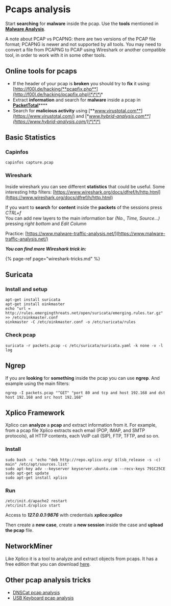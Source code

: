 # Pcaps analysis

Start **searching** for **malware** inside the pcap. Use the **tools** mentioned in [**Malware Analysis**](../malware-analysis.md).

A note about PCAP vs PCAPNG: there are two versions of the PCAP file format; PCAPNG is newer and not supported by all tools. You may need to convert a file from PCAPNG to PCAP using Wireshark or another compatible tool, in order to work with it in some other tools.

## Online tools for pcaps

* If the header of your pcap is **broken** you should try to **fix** it using: [http://f00l.de/hacking/**pcapfix.php**](http://f00l.de/hacking/pcapfix.php)\*\*\*\*
* Extract **information** and search for **malware** inside a pcap in [**PacketTotal**](https://packettotal.com/)\*\*\*\*
* Search for **malicious activity** using [**www.virustotal.com**](https://www.virustotal.com/) and [**www.hybrid-analysis.com**](https://www.hybrid-analysis.com/)\*\*\*\*

## Basic Statistics

### Capinfos

```text
capinfos capture.pcap
```

### Wireshark

Inside wireshark you can see different **statistics** that could be useful. Some interesting http filters: [https://www.wireshark.org/docs/dfref/h/http.html](https://www.wireshark.org/docs/dfref/h/http.html)

If you want to **search** for **content** inside the **packets** of the sessions press _CTRL+f_  
You can add new layers to the main information bar _\(No., Time, Source...\)_ pressing _right bottom_ and _Edit Column_

Practice: [https://www.malware-traffic-analysis.net/](https://www.malware-traffic-analysis.net/)

_**You can find more Wireshark trick in:**_

{% page-ref page="wireshark-tricks.md" %}

## Suricata

### Install and setup

```text
apt-get install suricata
apt-get install oinkmaster
echo "url = http://rules.emergingthreats.net/open/suricata/emerging.rules.tar.gz" >> /etc/oinkmaster.conf
oinkmaster -C /etc/oinkmaster.conf -o /etc/suricata/rules
```

### Check pcap

```text
suricata -r packets.pcap -c /etc/suricata/suricata.yaml -k none -v -l log
```

## Ngrep

If you are **looking** for **something** inside the pcap you can use **ngrep**. And example using the main filters:

```text
ngrep -I packets.pcap "^GET" "port 80 and tcp and host 192.168 and dst host 192.168 and src host 192.168"
```

## Xplico Framework

Xplico can **analyze** a **pcap** and extract information from it. For example, from a pcap file Xplico extracts each email \(POP, IMAP, and SMTP protocols\), all HTTP contents, each VoIP call \(SIP\), FTP, TFTP, and so on.

### Install

```text
sudo bash -c 'echo "deb http://repo.xplico.org/ $(lsb_release -s -c) main" /etc/apt/sources.list'
sudo apt-key adv --keyserver keyserver.ubuntu.com --recv-keys 791C25CE
sudo apt-get update
sudo apt-get install xplico
```

### Run

```text
/etc/init.d/apache2 restart
/etc/init.d/xplico start
```

Access to _**127.0.0.1:9876**_ with credentials _**xplico:xplico**_

Then create a **new case**, create a **new session** inside the case and **upload the pcap** file.

## NetworkMiner

Like Xplico it is a tool to analyze and extract objects from pcaps. It has a free edition that you can download [here](https://www.netresec.com/?page=NetworkMiner).

## Other pcap analysis tricks

* [DNSCat pcap analysis](dnscat-exfiltration.md)
* [USB Keyboard pcap analysis](usb-keyboard-pcap-analysis.md)


